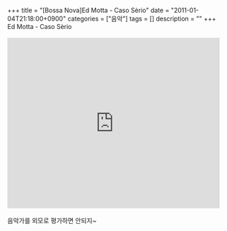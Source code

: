+++
title = "[Bossa Nova]Ed Motta - Caso Sèrio"
date = "2011-01-04T21:18:00+0900"
categories = ["음악"]
tags = []
description = ""
+++
<span class="copyright_entry" style="display:block;" title="[Bossa Nova]Ed Motta - Caso Sèrio@@**@@http://shed.egloos.com/3541196"></span>Ed Motta - Caso Sèrio
<br>
<br>
<embed src="http://www.youtube.com/v/r3e-pc2PWZ0?fs=1&amp;hl=ko_KR" type="application/x-shockwave-flash" allowscriptaccess="always" allowfullscreen="true" width="480" height="385">
<br>
<br>음악가를 외모로 평가하면 안되지~ 
<!--
       <rdf:RDF xmlns:rdf="http://www.w3.org/1999/02/22-rdf-syntax-ns#"
		    xmlns:dc="http://purl.org/dc/elements/1.1/"
		    xmlns:trackback="http://madskills.com/public/xml/rss/module/trackback/">
       <rdf:Description
	        rdf:about="http://shed.egloos.com/3541196"
	        dc:identifier="http://shed.egloos.com/3541196"
	        dc:title="[Bossa Nova]Ed Motta - Caso Sèrio"
	        trackback:ping="http://shed.egloos.com/tb/3541196"/>
       </rdf:RDF>
       -->

<ul></ul>